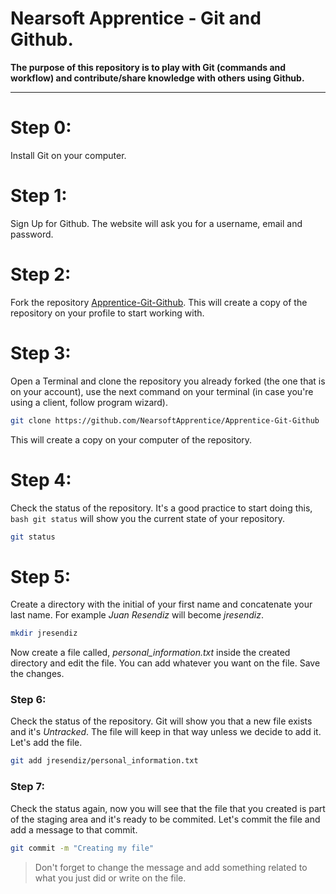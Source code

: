 # Nearsoft Apprentice - Git and Github.

**The purpose of this repository is to play with Git (commands and workflow) and contribute/share knowledge with others using Github.**

---- 
# Step 0:

Install Git on your computer.

# Step 1:

Sign Up for Github. The website will ask you for a username, email and password.

# Step 2:

Fork the repository [Apprentice-Git-Github](https://github.com/NearsoftApprentice/Apprentice-Git-Github). This will create a copy of the repository on your profile to start working with.

# Step 3: 
Open a Terminal and clone the repository you already forked (the one that is on your account), use the next command on your terminal (in case you're using a client, follow program wizard).

```bash
git clone https://github.com/NearsoftApprentice/Apprentice-Git-Github
```

This will create a copy on your computer of the repository.

# Step 4:

Check the status of the repository. It's a good practice to start doing this, ```bash git status``` will show you the current state of your repository.

```bash 
git status
```

# Step 5:

Create a directory with the initial of your first name and concatenate your last name. For example _Juan Resendiz_ will become _jresendiz_.

```bash
mkdir jresendiz
```

Now create a file called, _personal_information.txt_ inside the created directory and edit the file. You can add whatever you want on the file. Save the changes.

### Step 6:

Check the status of the repository. Git will show you that a new file exists and it's _Untracked_. The file will keep in that way unless we decide to add it. Let's add the file.

```bash 
git add jresendiz/personal_information.txt
```

### Step 7:

Check the status again, now you will see that the file that you created is part of the staging area and it's ready to be commited. Let's commit the file and add a message to that commit.

```bash
git commit -m "Creating my file"
```
> Don't forget to change the message and add something related to what you just did or write on the file.

